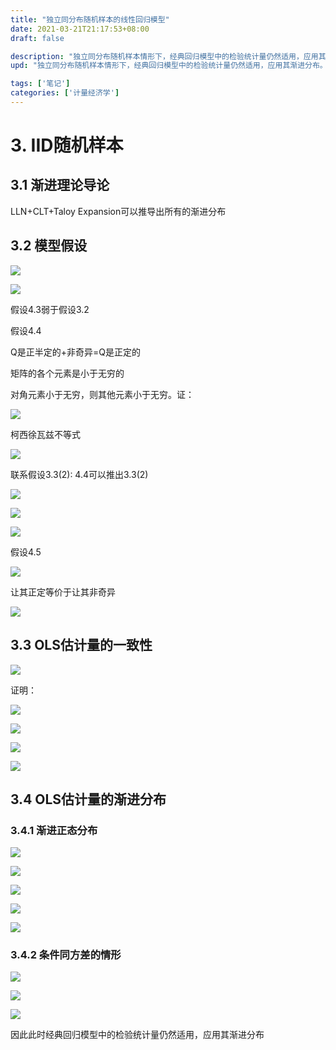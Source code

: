 ```yaml
---
title: "独立同分布随机样本的线性回归模型"
date: 2021-03-21T21:17:53+08:00
draft: false

description: "独立同分布随机样本情形下，经典回归模型中的检验统计量仍然适用，应用其渐进分布。"
upd: "独立同分布随机样本情形下，经典回归模型中的检验统计量仍然适用，应用其渐进分布。"

tags: ['笔记']
categories: ['计量经济学']
---
```


<!--more-->

# 3. IID随机样本

## 3.1 渐进理论导论

LLN+CLT+Taloy Expansion可以推导出所有的渐进分布

## 3.2 模型假设

![](https://cdn.jsdelivr.net/gh/Henrry-Wu/FigBed/Figs/20200611225455.png)

![](https://cdn.jsdelivr.net/gh/Henrry-Wu/FigBed/Figs/20200611225504.png)

假设4.3弱于假设3.2

假设4.4

Q是正半定的+非奇异=Q是正定的

矩阵的各个元素是小于无穷的

对角元素小于无穷，则其他元素小于无穷。证：

![](https://cdn.jsdelivr.net/gh/Henrry-Wu/FigBed/Figs/20200611225515.png)

柯西徐瓦兹不等式

![](https://cdn.jsdelivr.net/gh/Henrry-Wu/FigBed/Figs/20200611225523.png)

联系假设3.3(2): 4.4可以推出3.3(2)

![](https://cdn.jsdelivr.net/gh/Henrry-Wu/FigBed/Figs/20200611225532.png)

![](https://cdn.jsdelivr.net/gh/Henrry-Wu/FigBed/Figs/20200611225541.png)

![](https://cdn.jsdelivr.net/gh/Henrry-Wu/FigBed/Figs/20200611225552.png)

假设4.5

![](https://cdn.jsdelivr.net/gh/Henrry-Wu/FigBed/Figs/20200611225559.png)

让其正定等价于让其非奇异

![](https://cdn.jsdelivr.net/gh/Henrry-Wu/FigBed/Figs/20200611225605.png)

## 3.3 OLS估计量的一致性

![](https://cdn.jsdelivr.net/gh/Henrry-Wu/FigBed/Figs/20200611225632.png)

证明：

![](https://cdn.jsdelivr.net/gh/Henrry-Wu/FigBed/Figs/20200611225643.png)

![](https://cdn.jsdelivr.net/gh/Henrry-Wu/FigBed/Figs/20200611225649.png)

![](https://cdn.jsdelivr.net/gh/Henrry-Wu/FigBed/Figs/20200611225657.png)

![](https://cdn.jsdelivr.net/gh/Henrry-Wu/FigBed/Figs/20200611225704.png)

## 3.4 OLS估计量的渐进分布

### 3.4.1 渐进正态分布 

![](https://cdn.jsdelivr.net/gh/Henrry-Wu/FigBed/Figs/20200611225712.png)

![](https://cdn.jsdelivr.net/gh/Henrry-Wu/FigBed/Figs/20200611225719.png)

![](https://cdn.jsdelivr.net/gh/Henrry-Wu/FigBed/Figs/20200611225722.png)

![](https://cdn.jsdelivr.net/gh/Henrry-Wu/FigBed/Figs/20200611225730.png)

![](https://cdn.jsdelivr.net/gh/Henrry-Wu/FigBed/Figs/20200611225738.png)

### 3.4.2 条件同方差的情形

![](https://cdn.jsdelivr.net/gh/Henrry-Wu/FigBed/Figs/20200611225742.png)

![](https://cdn.jsdelivr.net/gh/Henrry-Wu/FigBed/Figs/20200611225751.png)

![](https://cdn.jsdelivr.net/gh/Henrry-Wu/FigBed/Figs/20200611225801.png)

因此此时经典回归模型中的检验统计量仍然适用，应用其渐进分布

